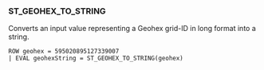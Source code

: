 <!--
This is generated by ESQL's AbstractFunctionTestCase. Do no edit it. See ../README.md for how to regenerate it.
-->

### ST_GEOHEX_TO_STRING
Converts an input value representing a Geohex grid-ID in long format into a string.

```
ROW geohex = 595020895127339007
| EVAL geohexString = ST_GEOHEX_TO_STRING(geohex)
```
